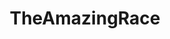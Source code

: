 ---
title: TheAmazingRace
crosslinks:
- StreetFighter
- Kappa
- TARRankdown
- nfl
- BigBrother
- TexasRangers
- hockey
---